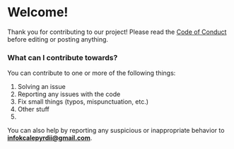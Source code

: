 # **Welcome!**
Thank you for contributing to our project! Please read the [Code of Conduct](https://github.com/XtheGxmerz0/L-Code/blob/main/CODE_OF_CONDUCT.md) before editing or posting anything.

### **What can I contribute towards?**
You can contribute to one or more of the following things:
1. Solving an issue
2. Reporting any issues with the code
3. Fix small things (typos, mispunctuation, etc.)
4. Other stuff
5. 
You can also help by reporting any suspicious or inappropriate behavior to **infokcalepyrdii@gmail.com**.
